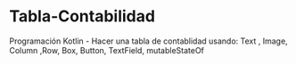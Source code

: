 # Tabla-Contabilidad
Programación Kotlin - Hacer una tabla de contablidad usando: Text , Image, Column ,Row, Box, Button, TextField, mutableStateOf
